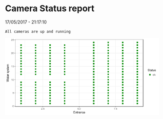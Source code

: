 Camera Status report
================
17/05/2017 - 21:17:10

    All cameras are up and running

![](camreport_files/figure-markdown_github/unnamed-chunk-2-1.png)
